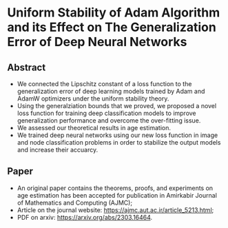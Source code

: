 # Uniform Stability of Adam Algorithm and its Effect on The Generalization Error of Deep Neural Networks
## Abstract
* We connected the Lipschitz constant of a loss function to the generalization error of deep learning models trained by Adam and AdamW optimizers under the uniform stability theory.
* Using the generalziation bounds that we proved, we proposed a novel loss function for training deep classification models to improve generalization performance and overcome the over-fitting issue.
* We assessed our theoretical results in age estimation.
* We trained deep neural networks using our new loss function in image and node classification problems in order to stabilize the output models and increase their accuarcy.
## Paper
* An original paper contains the theorems, proofs, and experiments on age estimation has been accepted for publication in Amirkabir Journal of Mathematics and Computing (AJMC);
* Article on the journal website: https://ajmc.aut.ac.ir/article_5213.html;
* PDF on arxiv: https://arxiv.org/abs/2303.16464.
